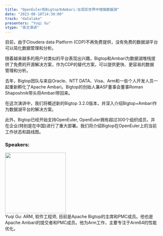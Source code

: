 ```yaml
---
title: "OpenEuler和Bigtop与Ambari:在现实世界中增强数据湖"
date: "2023-08-18T14:30:00" 
track: "datalake"
presenters: "Yuqi Gu"
stype: "英文演讲"
---
```

目前，由于Cloudera data Platform (CDP)不再免费提供，没有免费的数据湖平台可以简化数据管理和分析。

随着越来越多的用户对类似的平台表现出兴趣，Bigtop和Ambari为数据湖堆栈提供了免费的开源解决方案，作为CDP的替代方案，可以提供更快、更容易的数据管理和分析。

去年，Bigtop团队与来自Oracle、NTT DATA、Visa、Arm和一些个人开发人员一起重新孵化了Apache Ambari。Bigtop的创始人兼ASF董事会董事Roman Shaposhnik带头将Ambari带回来。

在这次演讲中，我们将概述新的Bigtop 3.2.0版本，并深入介绍Bigtop+Ambari作为数据湖平台的解决方案。

此外，Bigtop已经开始支持OpenEuler, OpenEuler拥有超过300个组织成员，并在企业(特别是在中国)进行了重大部署。我们将介绍Bigtop在OpenEuler上的当前工作状态和路线图。
 ### Speakers: 
 <img src="https://img.bagevent.com/resource/20230518/1049326580.png" width="200" /><br>Yuqi Gu: ARM, 软件工程师, 目前是Apache Bigtop的主席和PMC成员。他也是Apache Ambari的提交者和PMC成员。他为Arm工作，主要专注于Arm64的性能优化。
 <br><br>